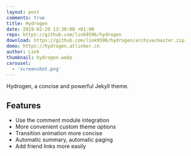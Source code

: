 ```yaml
---
layout: post
comments: true
title: Hydrogen
date: 2019-02-20 13:30:00 +01:00
repo: https://github.com/link9596/hydrogen
download: https://github.com/link9596/hydrogen/archive/master.zip
demo: https://hydrogen.atlinker.cn
author: Link
thumbnail: hydrogen.webp
carousel:
  - 'screenshot.png'
---
```


 Hydrogen, a concise and powerful Jekyll theme.

## Features

* Use the comment module integration
* More convenient custom theme options
* Transition animation more concise
* Automatic summary, automatic paging
* Add friend links more easily
